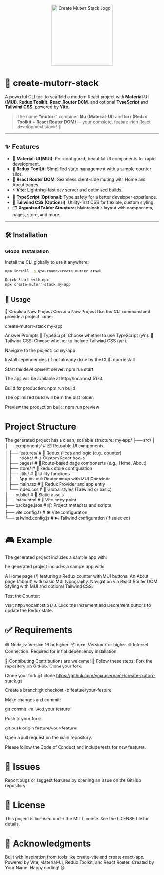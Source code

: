   <p align="center">
  <img src="https://res.cloudinary.com/dzooftuit/image/upload/v1745995442/logo_ewfpn4.svg" alt="Create Mutorr Stack Logo" width="200"/>
</p>

# 🚀 create-mutorr-stack

A powerful CLI tool to scaffold a modern React project with **Material-UI (MUI)**, **Redux Toolkit**, **React Router DOM**, and optional **TypeScript** and **Tailwind CSS**, powered by **Vite**.

> The name **"mutorr"** combines **Mu (Material-UI)** and **torr (Redux Toolkit + React Router DOM)** — your complete, feature-rich React development stack! 🎉

---

## ✨ Features

- 🎨 **Material-UI (MUI)**: Pre-configured, beautiful UI components for rapid development.
- 🧠 **Redux Toolkit**: Simplified state management with a sample counter slice.
- 🧭 **React Router DOM**: Seamless client-side routing with Home and About pages.
- ⚡ **Vite**: Lightning-fast dev server and optimized builds.
- 🧾 **TypeScript (Optional)**: Type safety for a better developer experience.
- 🌈 **Tailwind CSS (Optional)**: Utility-first CSS for flexible, custom styling.
- 🗂️ **Organized Folder Structure**: Maintainable layout with components, pages, store, and more.

---

## 🛠️ Installation

### Global Installation

Install the CLI globally to use it anywhere:

```bash
npm install -g @yourname/create-mutorr-stack

Quick Start with npx
npx create-mutorr-stack my-app
```

## 🚀 Usage

📁 Create a New Project
Create a New Project
Run the CLI command and provide a project name:

create-mutorr-stack my-app

Answer Prompts
📝 TypeScript: Choose whether to use TypeScript (y/n).
🎨 Tailwind CSS: Choose whether to include Tailwind CSS (y/n).

Navigate to the project:
cd my-app

Install dependencies (if not already done by the CLI):
npm install

Start the development server:
npm run start

The app will be available at http://localhost:5173.

Build for production:
npm run build

The optimized build will be in the dist folder.

Preview the production build:
npm run preview

# Project Structure

The generated project has a clean, scalable structure:
my-app/
├── src/
│ ├── components/ # 📦 Reusable UI components <br>
│ ├── features/ # 🧩 Redux slices and logic (e.g., counter) <br>
│ ├── hooks/ # ⚓ Custom React hooks <br>
│ ├── pages/ # 📄 Route-based page components (e.g., Home, About) <br>
│ ├── store/ # 🏬 Redux store configuration <br>
│ ├── utils/ # 🔧 Utility functions <br>
│ ├── App.tsx # 🌐 Router setup with MUI Container <br>
│ ├── main.tsx # 🚀 Redux Provider and app entry <br>
│ └── index.css # 🎨 Global styles (Tailwind or basic) <br>
├── public/ # 📂 Static assets <br>
├── index.html # 📑 Vite entry point <br>
├── package.json # 📦 Project metadata and scripts <br>
├── vite.config.ts # ⚙️ Vite configuration <br>
└── tailwind.config.js # 🌬️ Tailwind configuration (if selected) <br>

# 🎮 Example

The generated project includes a sample app with:

he generated project includes a sample app with:

A Home page (/) featuring a Redux counter with MUI buttons.
An About page (/about) with basic MUI typography.
Navigation via React Router DOM.
Styling with MUI and optional Tailwind CSS.

Test the Counter:

Visit http://localhost:5173.
Click the Increment and Decrement buttons to update the Redux state.

# ✅ Requirements

🟢 Node.js: Version 16 or higher.
📦 npm: Version 7 or higher.
🌐 Internet Connection: Required for initial dependency installation.

🤝 Contributing
Contributions are welcome! 🎉 Follow these steps:
Fork the repository on GitHub.
Clone your fork:

Clone your fork:git clone https://github.com/yourusername/create-mutorr-stack.git

Create a branch:git checkout -b feature/your-feature

Make changes and commit:

git commit -m "Add your feature"

Push to your fork:

git push origin feature/your-feature

Open a pull request on the main repository.

Please follow the Code of Conduct and include tests for new features.

# 🐛 Issues

Report bugs or suggest features by opening an issue on the GitHub repository.

# 📜 License

This project is licensed under the MIT License. See the LICENSE file for details.

# 🙌 Acknowledgments

Built with inspiration from tools like create-vite and create-react-app.
Powered by Vite, Material-UI, Redux Toolkit, and React Router.
Created by Your Name. Happy coding! 😄

```

```
